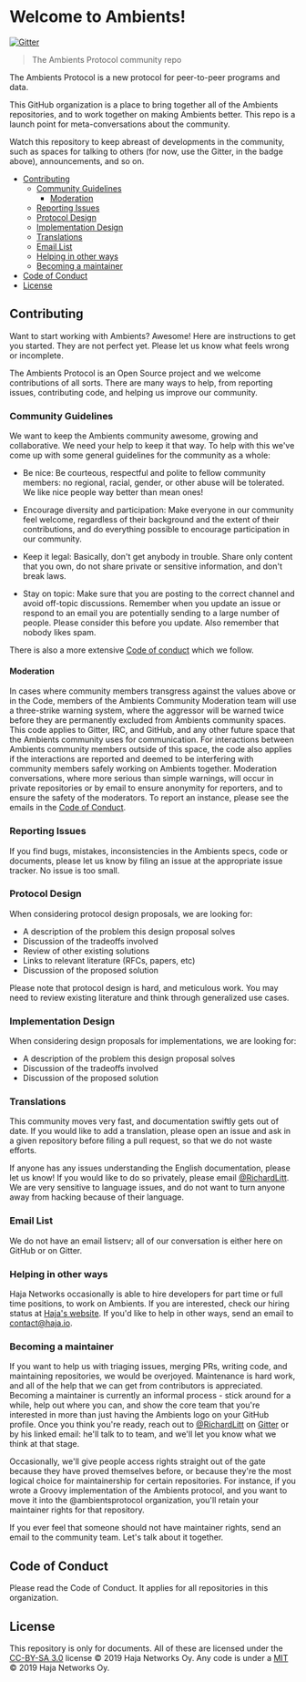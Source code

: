 # Welcome to Ambients!

[![Gitter](https://img.shields.io/gitter/room/nwjs/nw.js.svg)](https://gitter.im/ambientsprotocol/community)

> The Ambients Protocol community repo

The Ambients Protocol is a new protocol for peer-to-peer programs and data.

This GitHub organization is a place to bring together all of the Ambients repositories, and to work together on making Ambients better. This repo is a launch point for meta-conversations about the community.

Watch this repository to keep abreast of developments in the community, such as spaces for talking to others (for now, use the Gitter, in the badge above), announcements, and so on.

- [Contributing](#contributing)
  - [Community Guidelines](#community-guidelines)
    - [Moderation](#moderation)
  - [Reporting Issues](#reporting-issues)
  - [Protocol Design](#protocol-design)
  - [Implementation Design](#implementation-design)
  - [Translations](#translations)
  - [Email List](#email-list)
  - [Helping in other ways](#helping-in-other-ways)
  - [Becoming a maintainer](#becoming-a-maintainer)
- [Code of Conduct](#code-of-conduct)
- [License](#license)

## Contributing

Want to start working with Ambients? Awesome! Here are instructions to get you started. They are not perfect yet. Please let us know what feels wrong or incomplete.

The Ambients Protocol is an Open Source project and we welcome contributions of all sorts. There are many ways to help, from reporting issues, contributing code, and helping us improve our community.

### Community Guidelines

We want to keep the Ambients community awesome, growing and collaborative. We need your help to keep it that way. To help with this we've come up with some general guidelines for the community as a whole:

- Be nice: Be courteous, respectful and polite to fellow community members: no regional, racial, gender, or other abuse will be tolerated. We like nice people way better than mean ones!

- Encourage diversity and participation: Make everyone in our community feel welcome, regardless of their background and the extent of their contributions, and do everything possible to encourage participation in our community.

- Keep it legal: Basically, don't get anybody in trouble. Share only content that you own, do not share private or sensitive information, and don't break laws.

- Stay on topic: Make sure that you are posting to the correct channel and avoid off-topic discussions. Remember when you update an issue or respond to an email you are potentially sending to a large number of people. Please consider this before you update. Also remember that nobody likes spam.

There is also a more extensive [Code of conduct](CODE_OF_CONDUCT.md) which we follow.

#### Moderation

In cases where community members transgress against the values above or in the Code, members of the Ambients Community Moderation team will use a three-strike warning system, where the aggressor will be warned twice before they are permanently excluded from Ambients community spaces. This code applies to Gitter, IRC, and GitHub, and any other future space that the Ambients community uses for communication. For interactions between Ambients community members outside of this space, the code also applies if the interactions are reported and deemed to be interfering with community members safely working on Ambients together. Moderation conversations, where more serious than simple warnings, will occur in private repositories or by email to ensure anonymity for reporters, and to ensure the safety of the moderators. To report an instance, please see the emails in the [Code of Conduct](CODE_OF_CONDUCT.md).

### Reporting Issues

If you find bugs, mistakes, inconsistencies in the Ambients specs, code or
documents, please let us know by filing an issue at the appropriate issue
tracker. No issue is too small.

### Protocol Design

When considering protocol design proposals, we are looking for:

- A description of the problem this design proposal solves
- Discussion of the tradeoffs involved
- Review of other existing solutions
- Links to relevant literature (RFCs, papers, etc)
- Discussion of the proposed solution

Please note that protocol design is hard, and meticulous work. You may need to review existing literature and think through generalized use cases.

### Implementation Design

When considering design proposals for implementations, we are looking for:

- A description of the problem this design proposal solves
- Discussion of the tradeoffs involved
- Discussion of the proposed solution

### Translations

This community moves very fast, and documentation swiftly gets out of date. If you would like to add a translation, please open an issue and ask in a given repository before filing a pull request, so that we do not waste efforts.

If anyone has any issues understanding the English documentation, please let us know! If you would like to do so privately, please email [@RichardLitt](mailto:richardlitt@orbitdb.org). We are very sensitive to language issues, and do not want to turn anyone away from hacking because of their language.

### Email List

We do not have an email listserv; all of our conversation is either here on GitHub or on Gitter.

### Helping in other ways

Haja Networks occasionally is able to hire developers for part time or full time positions, to work on Ambients. If you are interested, check our hiring status at [Haja's website](https://haja.io/). If you'd like to help in other ways, send an email to [contact@haja.io](mailto:contact@haja.io).

### Becoming a maintainer

If you want to help us with triaging issues, merging PRs, writing code, and maintaining repositories, we would be overjoyed. Maintenance is hard work, and all of the help that we can get from contributors is appreciated. Becoming a maintainer is currently an informal process - stick around for a while, help out where you can, and show the core team that you're interested in more than just having the Ambients logo on your GitHub profile. Once you think you're ready, reach out to [@RichardLitt](mailto:richardlitt@orbitdb.org) on [Gitter](https://gitter.im/ambientsprotocol/community) or by his linked email: he'll talk to to team, and we'll let you know what we think at that stage.

Occasionally, we'll give people access rights straight out of the gate because they have proved themselves before, or because they're the most logical choice for maintainership for certain repositories. For instance, if you wrote a Groovy implementation of the Ambients protocol, and you want to move it into the @ambientsprotocol organization, you'll retain your maintainer rights for that repository.

If you ever feel that someone should not have maintainer rights, send an email to the community team. Let's talk about it together.

## Code of Conduct

Please read the Code of Conduct. It applies for all repositories in this organization.

## License

This repository is only for documents. All of these are licensed under the [CC-BY-SA 3.0](LICENSE) license © 2019 Haja Networks Oy. Any code is under a [MIT](LICENSE) © 2019 Haja Networks Oy.
